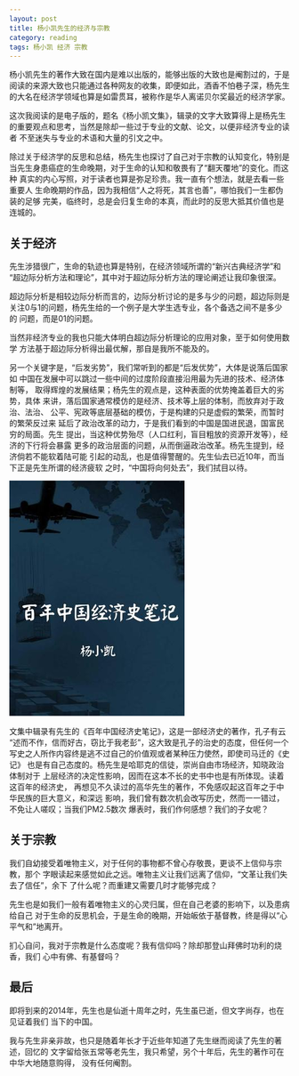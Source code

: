 ```yaml
---
layout: post
title: 杨小凯先生的经济与宗教
category: reading
tags: 杨小凯 经济 宗教
---
```


杨小凯先生的著作大致在国内是难以出版的，能够出版的大致也是阉割过的，于是
阅读的来源大致也只能通过各种网友的收集，即便如此，酒香不怕巷子深，杨先生
的大名在经济学领域也算是如雷贯耳，被称作是华人离诺贝尔奖最近的经济学家。

这次我阅读的是电子版的，题名《杨小凯文集》，辑录的文字大致算得上是杨先生
的重要观点和思考，当然是除却一些过于专业的文献、论文，以便非经济专业的读者
不至迷失与专业的术语和大量的引文之中。

除过关于经济学的反思和总结，杨先生也探讨了自己对于宗教的认知变化，特别是
当先生身患癌症的生命晚期，对于生命的认知和敬畏有了“翻天覆地”的变化。而这种
真实的内心写照，对于读者也算是弥足珍贵。我一直有个想法，就是去看一些重要人
生命晚期的作品，因为我相信“人之将死，其言也善”，哪怕我们一生都伪装的足够
完美，临终时，总是会归复生命的本真，而此时的反思大抵其价值也是连城的。


## 关于经济

先生涉猎很广，生命的轨迹也算是特别，在经济领域所谓的“新兴古典经济学”和
“超边际分析方法和理论”，其中对于超边际分析方法的理论阐述让我印象很深。

超边际分析是相较边际分析而言的，边际分析讨论的是多与少的问题，超边际则是
关注0与1的问题，杨先生给的一个例子是大学生选专业，各个备选之间不是多少的
问题，而是01的问题。

当然非经济专业的我也只能大体明白超边际分析理论的应用对象，至于如何使用数学
方法基于超边际分析得出最优解，那自是我所不能及的。

另一个关键字是，“后发劣势”，我们常听到的都是“后发优势”，大体是说落后国家如
中国在发展中可以跳过一些中间的过度阶段直接沿用最为先进的技术、经济体制等，
取得辉煌的发展结果；杨先生的观点是，这种表面的优势掩盖着巨大的劣势，具体
来讲，落后国家通常模仿的是经济、技术等上层的体制，而放弃对于政治、法治、
公平、宪政等底层基础的模仿，于是构建的只是虚假的繁荣，而暂时的繁荣反过来
延后了政治改革的动力，于是我们看到的中国是国进民退，国富民穷的局面。先生
提出，当这种优势殆尽（人口红利，盲目粗放的资源开发等），经济的下行将会暴露
更多的政治层面的问题，从而倒逼政治改革。杨先生提到，经济倘若不能软着陆可能
引起的动乱，也是值得警醒的。先生仙去已近10年，而当下正是先生所谓的经济疲软
之时，“中国将向何处去”，我们拭目以待。

![bianian](/assets/images/yangxiaokai_bainian.jpg)

文集中辑录有先生的《百年中国经济史笔记》，这是一部经济史的著作，孔子有云
“述而不作，信而好古，窃比于我老彭”，这大致是孔子的治史的态度，但任何一个
写史之人所作内容终是逃不过自己的价值观或者某种压力使然，即使司马迁的《史记》
也是有自己态度的。杨先生是哈耶克的信徒，崇尚自由市场经济，知晓政治体制对于
上层经济的决定性影响，因而在这本不长的史书中也是有所体现。读着这百年的经济史，
再想见不久读过的高华先生的著作，不免感叹起这百年之于中华民族的巨大意义，和深远
影响，我们曾有数次机会改写历史，然而一一错过，不免让人嗟叹；当我们PM2.5数次
爆表时，我们作何感想？我们的子女呢？

## 关于宗教

我们自幼接受着唯物主义，对于任何的事物都不曾心存敬畏，更谈不上信仰与宗教，那个
字眼读起来感觉如此之远。唯物主义让我们远离了信仰，“文革让我们失去了信任”，余下
了什么呢？而重建又需要几时才能够完成？

先生也是如我们一般有着唯物主义的心灵归属，但在自己老婆的影响下，以及患病给自己
对于生命的反思机会，于是生命的晚期，开始皈依于基督教，终是得以“心平气和”地离开。

扪心自问，我对于宗教是什么态度呢？我有信仰吗？除却那登山拜佛时功利的烧香，我们
心中有佛、有基督吗？

## 最后

即将到来的2014年，先生也是仙逝十周年之时，先生虽已逝，但文字尚存，也在见证着我们
当下的中国。

我与先生非亲非故，也只是随着年长才于近些年知道了先生继而阅读了先生的著述，回忆的
文字留给张五常等老先生，我只希望，另个十年后，先生的著作可在中华大地随意购得，
没有任何阉割。


